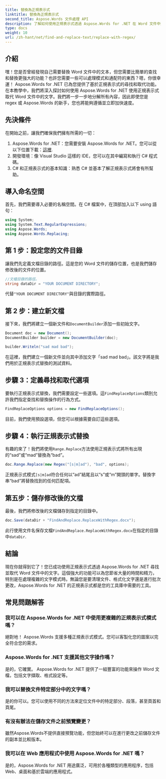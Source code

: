 ```yaml
---
title: 替換為正規表示式
linktitle: 替換為正規表示式
second_title: Aspose.Words 文件處理 API
description: 了解如何使用正規表示式透過 Aspose.Words for .NET 在 Word 文件中進行尋找和取代。請按照我們詳細的逐步指南來掌握文字操作。
type: docs
weight: 10
url: /zh-hant/net/find-and-replace-text/replace-with-regex/
---
```

## 介紹

嘿！您是否曾經發現自己需要替換 Word 文件中的文本，但您需要比簡單的查找和替換更強大的功能？也許您需要一些可以處理模式和通配符的東西？嗯，你很幸運！ Aspose.Words for .NET 已為您提供了基於正規表示式的尋找和取代功能。在本教學中，我們將深入探討如何使用 Aspose.Words for .NET 使用正規表示式取代 Word 文件中的文字。我們將一步一步地分解所有內容，因此即使您是 regex 或 Aspose.Words 的新手，您也將能夠遵循並立即加快速度。

## 先決條件

在開始之前，讓我們確保我們擁有所需的一切：
1. Aspose.Words for .NET：您需要安裝 Aspose.Words for .NET。您可以從以下位置下載：[這裡](https://releases.aspose.com/words/net/).
2. 開發環境：像 Visual Studio 這樣的 IDE，您可以在其中編寫和執行 C# 程式碼。
3. C# 和正規表示式的基本知識：熟悉 C# 並基本了解正規表示式將會有所幫助。

## 導入命名空間

首先，我們需要導入必要的名稱空間。在 C# 檔案中，在頂部加入以下 using 語句：

```csharp
using System;
using System.Text.RegularExpressions;
using Aspose.Words;
using Aspose.Words.Replacing;
```

## 第 1 步：設定您的文件目錄

讓我們先定義文檔目錄的路徑。這是您的 Word 文件的儲存位置，也是我們儲存修改後的文件的位置。

```csharp
//文檔目錄的路徑。
string dataDir = "YOUR DOCUMENT DIRECTORY";
```

代替`"YOUR DOCUMENT DIRECTORY"`與目錄的實際路徑。

## 第 2 步：建立新文檔

接下來，我們將建立一個新文件和`DocumentBuilder`添加一些初始文字。

```csharp
Document doc = new Document();
DocumentBuilder builder = new DocumentBuilder(doc);

builder.Writeln("sad mad bad");
```

在這裡，我們建立一個新文件並向其中添加文字「sad mad bad」。該文字將是我們用於正規表示式替換的測試資料。

## 步驟 3：定義尋找和取代選項

要執行正規表示式替換，我們需要設定一些選項。這`FindReplaceOptions`類別允許我們指定查找和替換操作的行為方式。

```csharp
FindReplaceOptions options = new FindReplaceOptions();
```

目前，我們使用預設選項，但您可以根據需要自訂這些選項。

## 步驟 4：執行正規表示式替換

有趣的來了！我們將使用`Range.Replace`方法使用正規表示式將所有出現的“sad”或“mad”替換為“bad”。

```csharp
doc.Range.Replace(new Regex("[s|m]ad"), "bad", options);
```

正規表示式模式`[s|m]ad`符合任何以“ad”結尾且以“s”或“m”開頭的單字。替換字串“bad”將替換找到的任何匹配項。

## 第五步：儲存修改後的文檔

最後，我們將修改後的文檔儲存到指定的目錄中。

```csharp
doc.Save(dataDir + "FindAndReplace.ReplaceWithRegex.docx");
```

此行使用文件名保存文檔`FindAndReplace.ReplaceWithRegex.docx`在指定的目錄中`dataDir`.

## 結論

現在你就得到它了！您已成功使用正規表示式透過 Aspose.Words for .NET 尋找並取代 Word 文件中的文字。這個強大的功能可以為您節省大量的時間和精力，特別是在處理複雜的文字模式時。無論您是要清理文件、格式化文字還是進行批次更改，Aspose.Words for .NET 的正規表示式都是您的工具庫中需要的工具。

## 常見問題解答

### 我可以在 Aspose.Words for .NET 中使用更複雜的正規表示式模式嗎？  
絕對地！ Aspose.Words 支援多種正規表示式模式。您可以客製化您的圖案以完全符合您的需求。

### Aspose.Words for .NET 支援其他文字操作嗎？  
是的，它確實。 Aspose.Words for .NET 提供了一組豐富的功能來操作 Word 文檔，包括文字擷取、格式設定等。

### 我可以替換文件特定部分中的文字嗎？  
是的你可以。您可以使用不同的方法來定位文件中的特定部分、段落，甚至頁首和頁尾。

### 有沒有辦法在儲存文件之前預覽變更？  
雖然Aspose.Words不提供直接預覽功能，但您始終可以在進行更改之前儲存文件的副本並比較版本。

### 我可以在 Web 應用程式中使用 Aspose.Words for .NET 嗎？  
是的，Aspose.Words for .NET 用途廣泛，可用於各種類型的應用程序，包括 Web、桌面和基於雲端的應用程式。